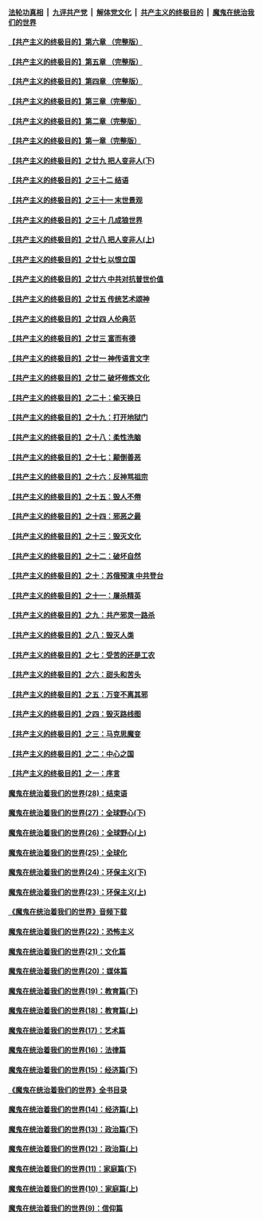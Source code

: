 ####  [法轮功真相](../../../../basic/blob/master/README.md?t=05071531) &nbsp;|&nbsp; [九评共产党](../../../../9ping.md/blob/master/README.md?t=05071531) &nbsp;|&nbsp; [解体党文化](../../../../jtdwh.md/blob/master/README.md?t=05071531)  &nbsp;|&nbsp; [共产主义的终极目的](../../../../gczydzjmd.md/blob/master/README.md?t=05071531) &nbsp;|&nbsp; [魔鬼在统治我们的世界](../../../../mgztzwmdsj.md/blob/master/README.md?t=05071531) 

#### [【共产主义的终极目的】第六章 （完整版）](../pages/nsc422/n11428913.md?t=05071531) 

#### [【共产主义的终极目的】第五章 （完整版）](../pages/nsc422/n11428912.md?t=05071531) 

#### [【共产主义的终极目的】第四章 （完整版）](../pages/nsc422/n11428907.md?t=05071531) 

#### [【共产主义的终极目的】第三章（完整版）](../pages/nsc422/n11428848.md?t=05071531) 

#### [【共产主义的终极目的】第二章（完整版）](../pages/nsc422/n11428831.md?t=05071531) 

#### [【共产主义的终极目的】第一章（完整版）](../pages/nsc422/n11417651.md?t=05071531) 

#### [【共产主义的终极目的】之廿九 把人变非人(下)](../pages/nsc422/n11344140.md?t=05071531) 

#### [【共产主义的终极目的】之三十二 结语](../pages/nsc422/n11360535.md?t=05071531) 

#### [【共产主义的终极目的】之三十一 末世景观](../pages/nsc422/n11351129.md?t=05071531) 

#### [【共产主义的终极目的】之三十 几成狼世界](../pages/nsc422/n11348280.md?t=05071531) 

#### [【共产主义的终极目的】之廿八 把人变非人(上)](../pages/nsc422/n11340492.md?t=05071531) 

#### [【共产主义的终极目的】之廿七 以恨立国](../pages/nsc422/n11336944.md?t=05071531) 

#### [【共产主义的终极目的】之廿六 中共对抗普世价值](../pages/nsc422/n11324785.md?t=05071531) 

#### [【共产主义的终极目的】之廿五 传统艺术颂神](../pages/nsc422/n11296396.md?t=05071531) 

#### [【共产主义的终极目的】之廿四 人伦典范](../pages/nsc422/n11296397.md?t=05071531) 

#### [【共产主义的终极目的】之廿三 富而有德](../pages/nsc422/n11283598.md?t=05071531) 

#### [【共产主义的终极目的】之廿一 神传语言文字](../pages/nsc422/n11263265.md?t=05071531) 

#### [【共产主义的终极目的】之廿二 破坏修炼文化](../pages/nsc422/n11245728.md?t=05071531) 

#### [【共产主义的终极目的】之二十：偷天换日](../pages/nsc422/n11238846.md?t=05071531) 

#### [【共产主义的终极目的】之十九：打开地狱门](../pages/nsc422/n11206376.md?t=05071531) 

#### [【共产主义的终极目的】之十八：柔性洗脑](../pages/nsc422/n11199994.md?t=05071531) 

#### [【共产主义的终极目的】之十七：颠倒善恶](../pages/nsc422/n11179782.md?t=05071531) 

#### [【共产主义的终极目的】之十六：反神骂祖宗](../pages/nsc422/n11166798.md?t=05071531) 

#### [【共产主义的终极目的】之十五：毁人不倦](../pages/nsc422/n11166792.md?t=05071531) 

#### [【共产主义的终极目的】之十四：邪恶之最](../pages/nsc422/n11150249.md?t=05071531) 

#### [【共产主义的终极目的】之十三：毁灭文化](../pages/nsc422/n11135227.md?t=05071531) 

#### [【共产主义的终极目的】之十二：破坏自然](../pages/nsc422/n11135214.md?t=05071531) 

#### [【共产主义的终极目的】之十：苏俄预演 中共登台](../pages/nsc422/n11118424.md?t=05071531) 

#### [【共产主义的终极目的】之十一：屠杀精英](../pages/nsc422/n11118442.md?t=05071531) 

#### [【共产主义的终极目的】之九：共产邪灵一路杀](../pages/nsc422/n11114139.md?t=05071531) 

#### [【共产主义的终极目的】之八：毁灭人类](../pages/nsc422/n11108503.md?t=05071531) 

#### [【共产主义的终极目的】之七：受苦的还是工农](../pages/nsc422/n11101809.md?t=05071531) 

#### [【共产主义的终极目的】之六：甜头和苦头](../pages/nsc422/n11096971.md?t=05071531) 

#### [【共产主义的终极目的】之五：万变不离其邪](../pages/nsc422/n11091285.md?t=05071531) 

#### [【共产主义的终极目的】之四：毁灭路线图](../pages/nsc422/n11086284.md?t=05071531) 

#### [【共产主义的终极目的】之三：马克思魔变](../pages/nsc422/n11061941.md?t=05071531) 

#### [【共产主义的终极目的】之二：中心之国](../pages/nsc422/n11047728.md?t=05071531) 

#### [【共产主义的终极目的】之一：序言](../pages/nsc422/n11086077.md?t=05071531) 

#### [魔鬼在统治着我们的世界(28)：结束语](../pages/nsc422/n10936246.md?t=05071531) 

#### [魔鬼在统治着我们的世界(27)：全球野心(下)](../pages/nsc422/n10928319.md?t=05071531) 

#### [魔鬼在统治着我们的世界(26)：全球野心(上)](../pages/nsc422/n10900318.md?t=05071531) 

#### [魔鬼在统治着我们的世界(25)：全球化](../pages/nsc422/n10788205.md?t=05071531) 

#### [魔鬼在统治着我们的世界(24)：环保主义(下)](../pages/nsc422/n10695307.md?t=05071531) 

#### [魔鬼在统治着我们的世界(23)：环保主义(上)](../pages/nsc422/n10688613.md?t=05071531) 

#### [《魔鬼在统治着我们的世界》音频下载](../pages/nsc422/n10635553.md?t=05071531) 

#### [魔鬼在统治着我们的世界(22)：恐怖主义](../pages/nsc422/n10614727.md?t=05071531) 

#### [魔鬼在统治着我们的世界(21)：文化篇](../pages/nsc422/n10597706.md?t=05071531) 

#### [魔鬼在统治着我们的世界(20)：媒体篇](../pages/nsc422/n10586579.md?t=05071531) 

#### [魔鬼在统治着我们的世界(19)：教育篇(下)](../pages/nsc422/n10564808.md?t=05071531) 

#### [魔鬼在统治着我们的世界(18)：教育篇(上)](../pages/nsc422/n10526970.md?t=05071531) 

#### [魔鬼在统治着我们的世界(17)：艺术篇](../pages/nsc422/n10499093.md?t=05071531) 

#### [魔鬼在统治着我们的世界(16)：法律篇](../pages/nsc422/n10485969.md?t=05071531) 

#### [魔鬼在统治着我们的世界(15)：经济篇(下)](../pages/nsc422/n10469975.md?t=05071531) 

#### [《魔鬼在统治着我们的世界》全书目录](../pages/nsc422/n10464261.md?t=05071531) 

#### [魔鬼在统治着我们的世界(14)：经济篇(上)](../pages/nsc422/n10457370.md?t=05071531) 

#### [魔鬼在统治着我们的世界(13)：政治篇(下)](../pages/nsc422/n10448270.md?t=05071531) 

#### [魔鬼在统治着我们的世界(12)：政治篇(上)](../pages/nsc422/n10444576.md?t=05071531) 

#### [魔鬼在统治着我们的世界(11)：家庭篇(下)](../pages/nsc422/n10440961.md?t=05071531) 

#### [魔鬼在统治着我们的世界(10)：家庭篇(上)](../pages/nsc422/n10435448.md?t=05071531) 

#### [魔鬼在统治着我们的世界(9)：信仰篇](../pages/nsc422/n10432159.md?t=05071531) 

